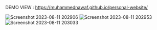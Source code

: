 DEMO VIEW : https://muhammednawaf.github.io/personal-website/

![Screenshot 2023-08-11 202906](https://github.com/muhammednawaf/personal-website/assets/111062573/f01f5f0c-3c9b-4b98-bbe5-eac2edf02687)
![Screenshot 2023-08-11 202953](https://github.com/muhammednawaf/personal-website/assets/111062573/55edb368-68a0-4a52-a221-4601023b9e98)
![Screenshot 2023-08-11 203033](https://github.com/muhammednawaf/personal-website/assets/111062573/478ba9ce-6a76-4def-b437-9fa9ae5301c1)
